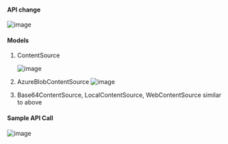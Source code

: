 #### API change
![image](https://user-images.githubusercontent.com/16845631/129678233-aa79e100-5b7f-40bd-87df-898a5d291fce.png)

#### Models

1) ContentSource

    ![image](https://user-images.githubusercontent.com/16845631/129678355-6199f678-ea89-447c-a0b0-6bf2e52ac359.png)

2) AzureBlobContentSource
   ![image](https://user-images.githubusercontent.com/16845631/129678727-d92cb37c-ebc4-4f68-a294-49a8fbeffaa8.png)

3) Base64ContentSource, LocalContentSource, WebContentSource similar to above

#### Sample API Call
![image](https://user-images.githubusercontent.com/16845631/129679100-6a40b632-dd5c-4d3c-aed8-7f10ac8bd8e6.png)
